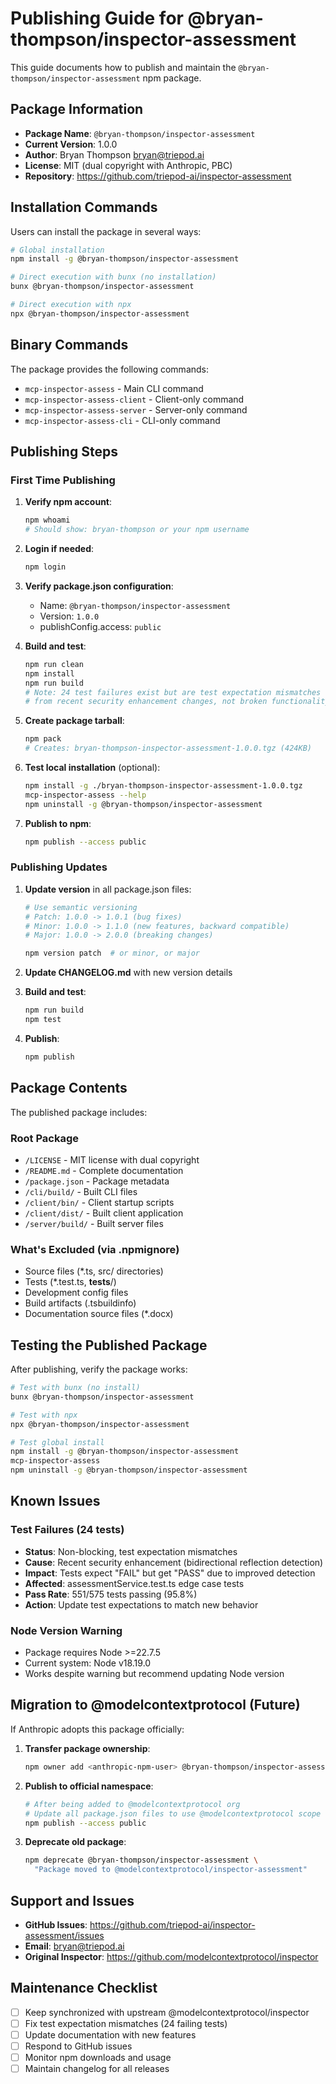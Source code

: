 # Publishing Guide for @bryan-thompson/inspector-assessment 

This guide documents how to publish and maintain the `@bryan-thompson/inspector-assessment` npm package.

## Package Information

- **Package Name**: `@bryan-thompson/inspector-assessment`
- **Current Version**: 1.0.0
- **Author**: Bryan Thompson <bryan@triepod.ai>
- **License**: MIT (dual copyright with Anthropic, PBC)
- **Repository**: https://github.com/triepod-ai/inspector-assessment

## Installation Commands

Users can install the package in several ways:

```bash
# Global installation
npm install -g @bryan-thompson/inspector-assessment

# Direct execution with bunx (no installation)
bunx @bryan-thompson/inspector-assessment

# Direct execution with npx
npx @bryan-thompson/inspector-assessment
```

## Binary Commands

The package provides the following commands:

- `mcp-inspector-assess` - Main CLI command
- `mcp-inspector-assess-client` - Client-only command
- `mcp-inspector-assess-server` - Server-only command
- `mcp-inspector-assess-cli` - CLI-only command

## Publishing Steps

### First Time Publishing

1. **Verify npm account**:

   ```bash
   npm whoami
   # Should show: bryan-thompson or your npm username
   ```

2. **Login if needed**:

   ```bash
   npm login
   ```

3. **Verify package.json configuration**:
   - Name: `@bryan-thompson/inspector-assessment`
   - Version: `1.0.0`
   - publishConfig.access: `public`

4. **Build and test**:

   ```bash
   npm run clean
   npm install
   npm run build
   # Note: 24 test failures exist but are test expectation mismatches
   # from recent security enhancement changes, not broken functionality
   ```

5. **Create package tarball**:

   ```bash
   npm pack
   # Creates: bryan-thompson-inspector-assessment-1.0.0.tgz (424KB)
   ```

6. **Test local installation** (optional):

   ```bash
   npm install -g ./bryan-thompson-inspector-assessment-1.0.0.tgz
   mcp-inspector-assess --help
   npm uninstall -g @bryan-thompson/inspector-assessment
   ```

7. **Publish to npm**:
   ```bash
   npm publish --access public
   ```

### Publishing Updates

1. **Update version** in all package.json files:

   ```bash
   # Use semantic versioning
   # Patch: 1.0.0 -> 1.0.1 (bug fixes)
   # Minor: 1.0.0 -> 1.1.0 (new features, backward compatible)
   # Major: 1.0.0 -> 2.0.0 (breaking changes)

   npm version patch  # or minor, or major
   ```

2. **Update CHANGELOG.md** with new version details

3. **Build and test**:

   ```bash
   npm run build
   npm test
   ```

4. **Publish**:
   ```bash
   npm publish
   ```

## Package Contents

The published package includes:

### Root Package

- `/LICENSE` - MIT license with dual copyright
- `/README.md` - Complete documentation
- `/package.json` - Package metadata
- `/cli/build/` - Built CLI files
- `/client/bin/` - Client startup scripts
- `/client/dist/` - Built client application
- `/server/build/` - Built server files

### What's Excluded (via .npmignore)

- Source files (\*.ts, src/ directories)
- Tests (\*.test.ts, **tests**/)
- Development config files
- Build artifacts (.tsbuildinfo)
- Documentation source files (\*.docx)

## Testing the Published Package

After publishing, verify the package works:

```bash
# Test with bunx (no install)
bunx @bryan-thompson/inspector-assessment

# Test with npx
npx @bryan-thompson/inspector-assessment

# Test global install
npm install -g @bryan-thompson/inspector-assessment
mcp-inspector-assess
npm uninstall -g @bryan-thompson/inspector-assessment
```

## Known Issues

### Test Failures (24 tests)

- **Status**: Non-blocking, test expectation mismatches
- **Cause**: Recent security enhancement (bidirectional reflection detection)
- **Impact**: Tests expect "FAIL" but get "PASS" due to improved detection
- **Affected**: assessmentService.test.ts edge case tests
- **Pass Rate**: 551/575 tests passing (95.8%)
- **Action**: Update test expectations to match new behavior

### Node Version Warning

- Package requires Node >=22.7.5
- Current system: Node v18.19.0
- Works despite warning but recommend updating Node version

## Migration to @modelcontextprotocol (Future)

If Anthropic adopts this package officially:

1. **Transfer package ownership**:

   ```bash
   npm owner add <anthropic-npm-user> @bryan-thompson/inspector-assessment
   ```

2. **Publish to official namespace**:

   ```bash
   # After being added to @modelcontextprotocol org
   # Update all package.json files to use @modelcontextprotocol scope
   npm publish --access public
   ```

3. **Deprecate old package**:
   ```bash
   npm deprecate @bryan-thompson/inspector-assessment \
     "Package moved to @modelcontextprotocol/inspector-assessment"
   ```

## Support and Issues

- **GitHub Issues**: https://github.com/triepod-ai/inspector-assessment/issues
- **Email**: bryan@triepod.ai
- **Original Inspector**: https://github.com/modelcontextprotocol/inspector

## Maintenance Checklist

- [ ] Keep synchronized with upstream @modelcontextprotocol/inspector
- [ ] Fix test expectation mismatches (24 failing tests)
- [ ] Update documentation with new features
- [ ] Respond to GitHub issues
- [ ] Monitor npm downloads and usage
- [ ] Maintain changelog for all releases
